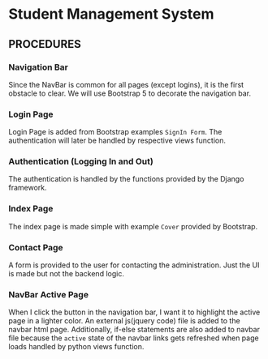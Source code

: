 # Student Management System


## PROCEDURES

### Navigation Bar
Since the NavBar is common for all pages (except logins), it is the first obstacle to clear. We will use Bootstrap 5 to decorate the navigation bar.

### Login Page
Login Page is added from Bootstrap examples `SignIn Form`. The authentication will later be handled by respective views function.

### Authentication (Logging In and Out)
The authentication is handled by the functions provided by the Django framework.

### Index Page
The index page is made simple with example `Cover` provided by Bootstrap.

### Contact Page
A form is provided to the user for contacting the administration. Just the UI is made but not the backend logic.

### NavBar Active Page
When I click the button in the navigation bar, I want it to highlight the active page in a lighter color. An external js(jquery code) file is added to the navbar html page. Additionally, if-else statements are also added to navbar file because the `active` state of the navbar links gets refreshed when page loads handled by python views function.